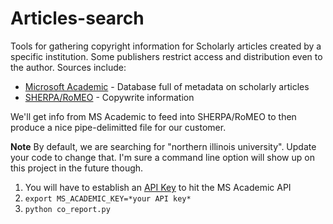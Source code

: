 # Articles-search

Tools for gathering copyright information for Scholarly articles created by a specific institution.  Some publishers restrict access and distribution even to the author.  Sources include:
* [Microsoft Academic](https://academic.microsoft.com/) - Database full of metadata on scholarly articles
* [SHERPA/RoMEO](http://www.sherpa.ac.uk/romeo/index.php) - Copywrite information

We'll get info from MS Academic to feed into SHERPA/RoMEO to then produce a nice pipe-delimitted file for our customer.

**Note** By default, we are searching for "northern illinois university".  Update your code to change that.  I'm sure a command line option will show up on this project in the future though.
1. You will have to establish an [API Key](https://labs.cognitive.microsoft.com/en-us/project-academic-knowledge) to hit the MS Academic API
2. `export MS_ACADEMIC_KEY=*your API key*`
3. `python co_report.py`


